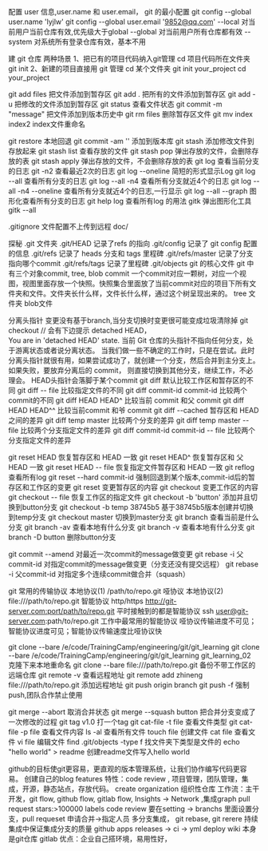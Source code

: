 
配置 user 信息,user.name 和 user.email， git 的最小配置
git config --global user.name 'lyjlw'
git config --global user.email '9852@qq.com'
--local 对当前用户当前仓库有效,优先级大于global
--global 对当前用户所有仓库都有效
--system 对系统所有登录仓库有效，基本不用

建 git 仓库
两种场景
1、把已有的项目代码纳入git管理
 cd 项目代码所在文件夹
 git init
2、新建的项目直接用 git 管理
 cd 某个文件夹
 git init your_project
 cd your_project



git add files 把文件添加到暂存区
git add . 把所有的文件添加到暂存区
git add -u 把修改的文件添加到暂存区
git status 查看文件状态
git commit -m "message" 把文件添加到版本历史中
git rm files 删除暂存区文件
git mv index index2 index文件重命名

git restore 本地回退
git commit -am '' 添加到版本库
git stash 添加修改文件到存放起来
git stash list 查看存放的文件
git stash pop 弹出存放的文件，会删除存放的表
git stash apply 弹出存放的文件，不会删除存放的表
git log 查看当前分支的日志
git -n2 查看最近2次的日志
git log --oneline 简短的形式显示Log
git log --all 查看所有分支的日志
git log --all -n4 查看所有分支就近4个的日志
git log --all -n4 --oneline 查看所有分支就近4个的日志,一行显示
git log --all --graph 图形化查看所有分支的日志
git help log 查看所有log 的用法
gitk 弹出图形化工具
gitk --all

.gitignore 文件配置不上传到远程
doc/


探秘 .git 文件夹
.git/HEAD 记录了refs 的指向
.git/config 记录了 git config 配置的信息
.git/refs 记录了 heads 分支和 tags 里程碑
.git/refs/master 记录了分支指向哪个commit
.git/refs/tags 记录了里程碑
.git/objects git 的核心文件
git 中有三个对象commit, tree, blob
commit 一个commit对应一颗树，对应一个视图，视图里面存放一个快照。快照集合里面放了当前commit对应的项目下所有文件夹和文件。文件夹长什么样，文件长什么样，通过这个树呈现出来的。
tree 文件夹
blob文件


分离头指针
变更没有基于branch,当分支切换时变更很可能变成垃圾清除掉
git checkout  <commit-id>
// 会有下边提示 detached HEAD，  
You are in 'detached HEAD' state.
当前 Git 仓库的头指针不指向任何分支，处于游离状态或者说分离状态。
当我们做一些不确定的工作时，只是在尝试。此时分离头指针就很有用，如果尝试成功了，就创建一个分支，然后合并到主分支上。如果失败，要放弃分离后的 commit， 则直接切换到其他分支，继续工作，不必理会。
HEAD头指针会落脚于某个commit
git diff 默认比较工作区和暂存区的不同
git diff -- file 比较指定文件的不同
git diff commit-id commit-id 比较两个commit的不同
git diff HEAD HEAD^ 比较当前 commit 和父 commit
git diff HEAD HEAD^^ 比较当前commit 和爷 commit
git diff --cached 暂存区和 HEAD 之间的差异
git diff temp master 比较两个分支的差异
git diff temp master -- file 比较两个分支指定文件的差异
git diff commit-id commit-id -- file 比较两个分支指定文件的差异

git reset HEAD 恢复暂存区和 HEAD 一致
git reset HEAD^ 恢复暂存区和 父HEAD 一致
git reset HEAD -- file 恢复指定文件暂存区和 HEAD 一致
git reflog 查看所有log
git reset --hard commit-id 强制回退到某个版本,commit-id后的暂存区和工作区的变更
git reset 变更暂存区的内容
git checkout 变更工作区的内容
git checkout -- file 恢复工作区的指定文件
git checkout -b 'button' 添加并且切换到button分支
git checkout -b temp 38745b5 基于38745b5版本创建并切换到temp分支
git checkout master 切换到master分支
git branch 查看当前是什么分支
git branch -av 查看本地有什么分支
git branch -v 查看本地有什么分支
git branch -D button 删除button分支


git commit --amend 对最近一次commit的message做变更
git rebase -i 父commit-id 对指定commit的message做变更（分支还没有提交远程）
git rebase -i 父commit-id 对指定多个连续commit做合并（squash）

git 常用的传输协议
本地协议(1)  /path/to/repo.git           哑协议
本地协议(2)  file:///path/to/repo.git    智能协议
http/https  http://git-server.com:port/path/to/repo.git 平时接触到的都是智能协议
ssh         user@git-server.com:path/to/repo.git    工作中最常用的智能协议
哑协议传输进度不可见；智能协议进度可见；智能协议传输速度比哑协议快

git clone --bare /e/code/TrainingCamp/engineering/git/git_learning 
git clone --bare /e/code/TrainingCamp/engineering/git/git_learning  git_learning_02 克隆下来本地重命名
git clone --bare file:///path/to/repo.git 备份不带工作区的远端仓库
git remote -v   查看远程地址
git remote add zhineng file:///path/to/repo.git 添加远程地址
git push origin branch
git push -f 强制push,团队合作禁止使用


git merge --abort 取消合并状态
git merge --squash button 把合并分支变成了一次修改的过程
git tag v1.0 打一个tag
git cat-file -t file 查看文件类型
git cat-file -p file 查看文件内容
ls -al 查看所有文件
touch file 创建文件
cat file 查看文件
vi file 编辑文件
find .git/objects -type f 找文件夹下类型是文件的
echo "hello world" > readme 创建readme文件写入hello world

github的目标使git更容易，更直观的版本管理系统，让我们协作编写代码更容易。
创建自己的blog
features 特性：code review , 项目管理，团队管理，集成，开源，静态站点，存放代码。
create organization 组织性仓库
工作流：主干开发，git flow, github flow, gitlab flow,
Insights -> Network ,集成graph
pull request
stars:>100000 labels 
code review 要在setting -> branchs 里面设置分支，pull requeset 申请合并->指定人员
多分支集成， git rebase, git rerere
持续集成中保证集成分支的质量
github apps
releases -> ci -> yml deploy
wiki 本身是git仓库
gitlab 优点：企业自己搭环境，易用性好，



